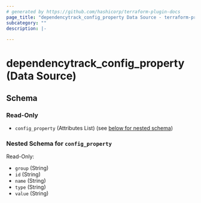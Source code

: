 ```yaml
---
# generated by https://github.com/hashicorp/terraform-plugin-docs
page_title: "dependencytrack_config_property Data Source - terraform-provider-dependencytrack"
subcategory: ""
description: |-
  
---
```


# dependencytrack_config_property (Data Source)





<!-- schema generated by tfplugindocs -->
## Schema

### Read-Only

- `config_property` (Attributes List) (see [below for nested schema](#nestedatt--config_property))

<a id="nestedatt--config_property"></a>
### Nested Schema for `config_property`

Read-Only:

- `group` (String)
- `id` (String)
- `name` (String)
- `type` (String)
- `value` (String)
